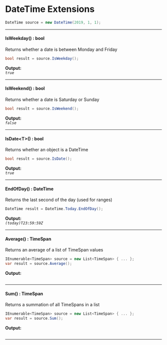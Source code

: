﻿# DateTime Extensions

```csharp
DateTime source = new DateTime(2019, 1, 1);
```

---
#### IsWeekday() : bool
Returns whether a date is between Monday and Friday
```csharp
bool result = source.IsWeekday();
```
**Output:**  
_`true`_

---
#### IsWeekend() : bool
Returns whether a date is Saturday or Sunday
```csharp
bool result = source.IsWeekend();
```
**Output:**  
_`false`_

---
#### IsDate&lt;T&gt;() : bool
Returns whether an object is a DateTime
```csharp
bool result = source.IsDate();
```
**Output:**  
_`true`_

---
#### EndOfDay() : DateTime
Returns the last second of the day (used for ranges)
```csharp
DateTime result = DateTime.Today.EndOfDay();
```
**Output:**  
_`(today)T23:59:59Z`_

---
#### Average() : TimeSpan
Returns an average of a list of TimeSpan values
```csharp
IEnumerable<TimeSpan> source = new List<TimeSpan> { ... };
var result = source.Average();
```
**Output:**  
_`  `_

---
#### Sum() : TimeSpan
Returns a summation of all TimeSpans in a list
```csharp
IEnumerable<TimeSpan> source = new List<TimeSpan> { ... };
var result = source.Sum();
```
**Output:**  
_` `_

---